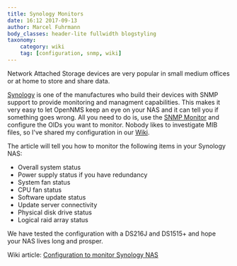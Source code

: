 ```yaml
---
title: Synology Monitors
date: 16:12 2017-09-13
author: Marcel Fuhrmann
body_classes: header-lite fullwidth blogstyling
taxonomy:
    category: wiki
    tag: [configuration, snmp, wiki]
---
```


Network Attached Storage devices are very popular in small medium offices or at home to store and share data.

[Synology](https://www.synology.com) is one of the manufactures who build their devices with SNMP support to provide monitoring and managment capabilities.
This makes it very easy to let OpenNMS keep an eye on your NAS and it can tell you if something goes wrong.
All you need to do is, use the [SNMP Monitor](http://docs.opennms.org/opennms/releases/latest/guide-admin/guide-admin.html#_snmpmonitor) and configure the OIDs you want to monitor.
Nobody likes to investigate MIB files, so I've shared my configuration in our [Wiki](https://wiki.opennms.org/wiki/Synology).

The article will tell you how to monitor the following items in your Synology NAS:

* Overall system status
* Power supply status if you have redundancy
* System fan status
* CPU fan status
* Software update status
* Update server connectivity
* Physical disk drive status
* Logical raid array status

We have tested the configuration with a DS216J and DS1515+ and hope your NAS lives long and prosper.

Wiki article: [Configuration to monitor Synology NAS](https://wiki.opennms.org/wiki/Synology)
